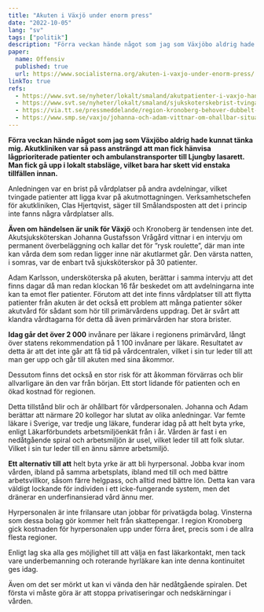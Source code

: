 ```yaml
---
title: "Akuten i Växjö under enorm press"
date: "2022-10-05"
lang: "sv"
tags: ["politik"]
description: "Förra veckan hände något som jag som Växjöbo aldrig hade kunnat tänka mig. Akutkliniken var så pass ansträngd att man fick hänvisa lågprioriterade patienter och ambulanstransporter till Ljungby lasarett. Man fick gå upp i lokalt stabsläge, vilket bara har skett vid enstaka tillfällen innan."
paper:
  name: Offensiv
  published: true
  url: https://www.socialisterna.org/akuten-i-vaxjo-under-enorm-press/
linkTo: true
refs:
  - https://www.svt.se/nyheter/lokalt/smaland/akutpatienter-i-vaxjo-hanvisas-till-ljungby-extraordinar-situation
  - https://www.svt.se/nyheter/lokalt/smaland/sjukskoterskebrist-tvingade-akuten-att-stanga-i-vaxjo
  - https://via.tt.se/pressmeddelande/region-kronoberg-behover-dubbelt-sa-manga-lakare-pa-vardcentralerna?publisherId=3236135&releaseId=3325372
  - https://www.smp.se/vaxjo/johanna-och-adam-vittnar-om-ohallbar-situation-pa-akuten-det-ar-knapptyst-fran-sjukhusledningen-007c8313/
---
```


**Förra veckan hände något som jag som Växjöbo aldrig hade kunnat tänka mig. Akutkliniken var så pass ansträngd att man fick hänvisa lågprioriterade patienter och ambulanstransporter till Ljungby lasarett. Man fick gå upp i lokalt stabsläge, vilket bara har skett vid enstaka tillfällen innan.**

Anledningen var en brist på vårdplatser på andra avdelningar, vilket tvingade patienter att ligga kvar på akutmottagningen. Verksamhetschefen för akutkliniken, Clas Hjertqvist, säger till Smålandsposten att det i princip inte fanns några vårdplatser alls.

**Även om händelsen är unik för Växjö** och Kronoberg är tendensen inte det. Akutsjuksköterskan Johanna Gustafsson Vrågård vittnar i en intervju om permanent överbeläggning och kallar det för ”rysk roulette”, där man inte kan vårda dem som redan ligger inne när akutlarmet går. Den värsta natten, i somras, var de enbart två sjuksköterskor på 30 patienter.

Adam Karlsson, undersköterska på akuten, berättar i samma intervju att det finns dagar då man redan klockan 16 får beskedet om att avdelningarna inte kan ta emot fler patienter.
Förutom att det inte finns vårdplatser till att flytta patienter från akuten är det också ett problem att många patienter söker akutvård för sådant som hör till primärvårdens uppdrag. Det är svårt att klandra vårdtagarna för detta då även primärvården har stora brister.

**Idag går det över 2 000** invånare per läkare i regionens primärvård, långt över statens rekommendation på 1 100 invånare per läkare. Resultatet av detta är att det inte går att få tid på vårdcentralen, vilket i sin tur leder till att man ger upp och går till akuten med sina åkommor.

Dessutom finns det också en stor risk för att åkomman förvärras och blir allvarligare än den var från början. Ett stort lidande för patienten och en ökad kostnad för regionen.

Detta tillstånd blir och är ohållbart för vårdpersonalen. Johanna och Adam berättar att närmare 20 kollegor har slutat av olika anledningar. Var femte läkare i Sverige, var tredje ung läkare, funderar idag på att helt byta yrke, enligt Läkarförbundets arbetsmiljöenkät från i år. Vården är fast i en nedåtgående spiral och arbetsmiljön är usel, vilket leder till att folk slutar. Vilket i sin tur leder till en ännu sämre arbetsmiljö.

**Ett alternativ till att** helt byta yrke är att bli hyrpersonal. Jobba kvar inom vården, ibland på samma arbetsplats, ibland med till och med bättre arbetsvillkor, såsom färre helgpass, och alltid med bättre lön. Detta kan vara väldigt lockande för individen i ett icke-fungerande system, men det dränerar en underfinansierad vård ännu mer.

Hyrpersonalen är inte frilansare utan jobbar för privatägda bolag. Vinsterna som dessa bolag gör kommer helt från skattepengar. I region Kronoberg gick kostnaden för hyrpersonalen upp under förra året, precis som i de allra flesta regioner.

Enligt lag ska alla ges möjlighet till att välja en fast läkarkontakt, men tack vare underbemanning och roterande hyrläkare kan inte denna kontinuitet ges idag.

Även om det ser mörkt ut kan vi vända den här nedåtgående spiralen. Det första vi måste göra är att stoppa privatiseringar och nedskärningar i vården.
